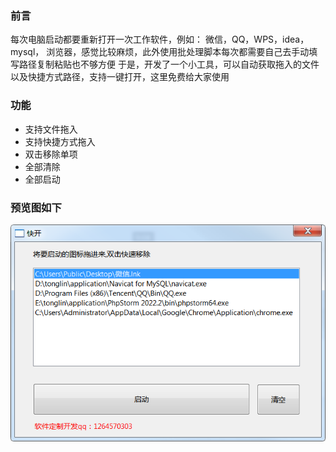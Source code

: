 ### 前言
每次电脑启动都要重新打开一次工作软件，例如： 微信，QQ，WPS，idea，mysql， 浏览器，感觉比较麻烦，此外使用批处理脚本每次都需要自己去手动填写路径复制粘贴也不够方便
于是，开发了一个小工具，可以自动获取拖入的文件以及快捷方式路径，支持一键打开，这里免费给大家使用

### 功能
- 支持文件拖入
- 支持快捷方式拖入
- 双击移除单项
- 全部清除
- 全部启动

### 预览图如下
![image](https://github.com/tonglin98/fastopen/blob/master/rd.jpg)